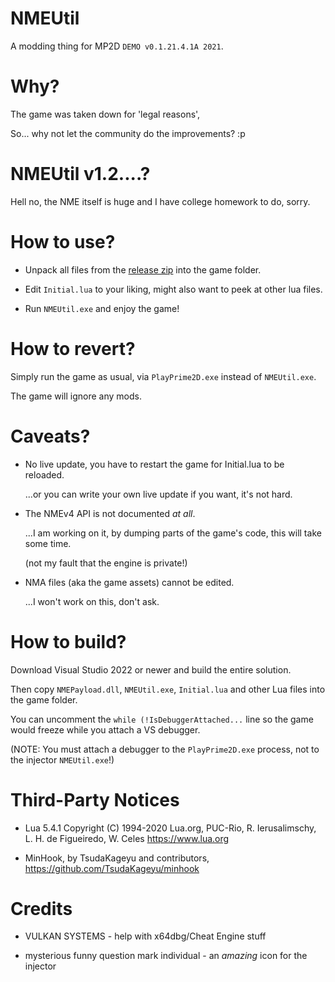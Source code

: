 # NMEUtil

A modding thing for MP2D `DEMO v0.1.21.4.1A 2021`.

# Why?

The game was taken down for 'legal reasons',

So... why not let the community do the improvements? :p

# NMEUtil v1.2....?

Hell no, the NME itself is huge and I have college homework to do, sorry.

# How to use?

- Unpack all files from the [release zip](https://github.com/nkrapivin/NMEUtil/releases/latest) into the game folder.

- Edit `Initial.lua` to your liking, might also want to peek at other lua files.

- Run `NMEUtil.exe` and enjoy the game!

# How to revert?

Simply run the game as usual, via `PlayPrime2D.exe` instead of `NMEUtil.exe`.

The game will ignore any mods.

# Caveats?

- No live update, you have to restart the game for Initial.lua to be reloaded.

  ...or you can write your own live update if you want, it's not hard.

- The NMEv4 API is not documented *at all*.

  ...I am working on it, by dumping parts of the game's code, this will take some time.

  (not my fault that the engine is private!)

- NMA files (aka the game assets) cannot be edited.

  ...I won't work on this, don't ask.

# How to build?

Download Visual Studio 2022 or newer and build the entire solution.

Then copy `NMEPayload.dll`, `NMEUtil.exe`, `Initial.lua` and other Lua files into the game folder.

You can uncomment the `while (!IsDebuggerAttached...` line so the game would freeze while you attach a VS debugger.

(NOTE: You must attach a debugger to the `PlayPrime2D.exe` process, not to the injector `NMEUtil.exe`!)

# Third-Party Notices

- Lua 5.4.1 Copyright (C) 1994-2020 Lua.org, PUC-Rio,
  R. Ierusalimschy, L. H. de Figueiredo, W. Celes
  https://www.lua.org

- MinHook, by TsudaKageyu and contributors,
  https://github.com/TsudaKageyu/minhook

# Credits

- VULKAN SYSTEMS - help with x64dbg/Cheat Engine stuff

- mysterious funny question mark individual - an *amazing* icon for the injector
